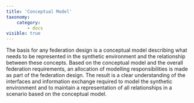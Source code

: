 ```yaml
---
title: 'Conceptual Model'
taxonomy:
    category:
        - docs
visible: true
---
```


The basis for any federation design is a conceptual model describing what needs to be represented in the synthetic environment and the 
relationship between these concepts. Based on the conceptual model and the overall federation requirements, an allocation of modelling 
responsibilities is made as part of the federation design. The result is a clear understanding of the interfaces and information exchange required to model the synthetic environment and to maintain a representation of all relationships in a scenario based on the conceptual model.

